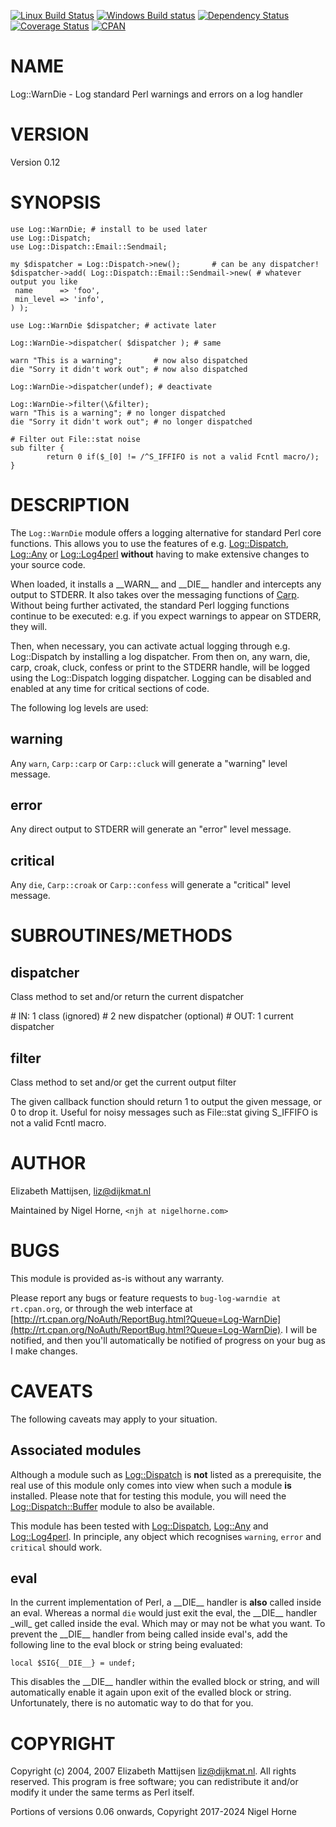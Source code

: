 [![Linux Build Status](https://travis-ci.org/nigelhorne/Log-WarnDie.svg?branch=master)](https://travis-ci.org/nigelhorne/Log-WarnDie)
[![Windows Build status](https://ci.appveyor.com/api/projects/status/1t1yhvagx00c2qi8?svg=true)](https://ci.appveyor.com/project/nigelhorne/cgi-info)
[![Dependency Status](https://dependencyci.com/github/nigelhorne/Log-WarnDie/badge)](https://dependencyci.com/github/nigelhorne/Log-WarnDie)
[![Coverage Status](https://coveralls.io/repos/github/nigelhorne/Log-WarnDie/badge.svg?branch=master)](https://coveralls.io/github/nigelhorne/Log-WarnDie?branch=master)
[![CPAN](https://img.shields.io/cpan/v/Log-WarnDie.svg)](http://search.cpan.org/~nhorne/Log-WarnDie/)

# NAME

Log::WarnDie - Log standard Perl warnings and errors on a log handler

# VERSION

Version 0.12

# SYNOPSIS

    use Log::WarnDie; # install to be used later
    use Log::Dispatch;
    use Log::Dispatch::Email::Sendmail;

    my $dispatcher = Log::Dispatch->new();       # can be any dispatcher!
    $dispatcher->add( Log::Dispatch::Email::Sendmail->new( # whatever output you like
     name      => 'foo',
     min_level => 'info',
    ) );

    use Log::WarnDie $dispatcher; # activate later

    Log::WarnDie->dispatcher( $dispatcher ); # same

    warn "This is a warning";       # now also dispatched
    die "Sorry it didn't work out"; # now also dispatched

    Log::WarnDie->dispatcher(undef); # deactivate

    Log::WarnDie->filter(\&filter);
    warn "This is a warning"; # no longer dispatched
    die "Sorry it didn't work out"; # no longer dispatched

    # Filter out File::stat noise
    sub filter {
            return 0 if($_[0] != /^S_IFFIFO is not a valid Fcntl macro/);
    }

# DESCRIPTION

The `Log::WarnDie` module offers a logging alternative for standard
Perl core functions.  This allows you to use the features of e.g.
[Log::Dispatch](https://metacpan.org/pod/Log%3A%3ADispatch), [Log::Any](https://metacpan.org/pod/Log%3A%3AAny) or [Log::Log4perl](https://metacpan.org/pod/Log%3A%3ALog4perl) **without** having to make extensive
changes to your source code.

When loaded, it installs a \_\_WARN\_\_ and \_\_DIE\_\_ handler and intercepts any
output to STDERR.  It also takes over the messaging functions of [Carp](https://metacpan.org/pod/Carp).
Without being further activated, the standard Perl logging functions continue
to be executed: e.g. if you expect warnings to appear on STDERR, they will.

Then, when necessary, you can activate actual logging through e.g.
Log::Dispatch by installing a log dispatcher.  From then on, any warn, die,
carp, croak, cluck, confess or print to the STDERR handle,  will be logged
using the Log::Dispatch logging dispatcher.  Logging can be disabled and
enabled at any time for critical sections of code.

The following log levels are used:

## warning

Any `warn`, `Carp::carp` or `Carp::cluck` will generate a "warning" level
message.

## error

Any direct output to STDERR will generate an "error" level message.

## critical

Any `die`, `Carp::croak` or `Carp::confess` will generate a "critical"
level message.

# SUBROUTINES/METHODS

## dispatcher

Class method to set and/or return the current dispatcher

\# IN: 1 class (ignored)
\#     2 new dispatcher (optional)
\# OUT: 1 current dispatcher

## filter

Class method to set and/or get the current output filter

The given callback function should return 1 to output the given message, or 0
to drop it.
Useful for noisy messages such as File::stat giving S\_IFFIFO is not a valid Fcntl macro.

# AUTHOR

Elizabeth Mattijsen, <liz@dijkmat.nl>

Maintained by Nigel Horne, `<njh at nigelhorne.com>`

# BUGS

This module is provided as-is without any warranty.

Please report any bugs or feature requests to `bug-log-warndie at rt.cpan.org`,
or through the web interface at
[http://rt.cpan.org/NoAuth/ReportBug.html?Queue=Log-WarnDie](http://rt.cpan.org/NoAuth/ReportBug.html?Queue=Log-WarnDie).
I will be notified, and then you'll
automatically be notified of progress on your bug as I make changes.

# CAVEATS

The following caveats may apply to your situation.

## Associated modules

Although a module such as [Log::Dispatch](https://metacpan.org/pod/Log%3A%3ADispatch) is **not** listed as a prerequisite,
the real use of this module only comes into view when such a module **is**
installed.
Please note that for testing this module, you will need the
[Log::Dispatch::Buffer](https://metacpan.org/pod/Log%3A%3ADispatch%3A%3ABuffer) module to also be available.

This module has been tested with
[Log::Dispatch](https://metacpan.org/pod/Log%3A%3ADispatch), [Log::Any](https://metacpan.org/pod/Log%3A%3AAny) and [Log::Log4perl](https://metacpan.org/pod/Log%3A%3ALog4perl).
In principle,
any object which recognises `warning`, `error` and `critical` should work.

## eval

In the current implementation of Perl, a \_\_DIE\_\_ handler is **also** called
inside an eval.
Whereas a normal `die` would just exit the eval, the \_\_DIE\_\_
handler \_will\_ get called inside the eval.
Which may or may not be what you want.
To prevent the \_\_DIE\_\_ handler from being called inside eval's, add the
following line to the eval block or string being evaluated:

    local $SIG{__DIE__} = undef;

This disables the \_\_DIE\_\_ handler within the evalled block or string, and
will automatically enable it again upon exit of the evalled block or string.
Unfortunately,
there is no automatic way to do that for you.

# COPYRIGHT

Copyright (c) 2004, 2007 Elizabeth Mattijsen <liz@dijkmat.nl>. All rights
reserved.
This program is free software; you can redistribute it and/or
modify it under the same terms as Perl itself.

Portions of versions 0.06 onwards, Copyright 2017-2024 Nigel Horne
